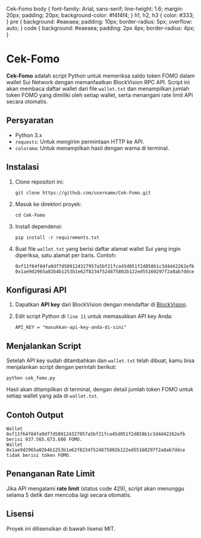   Cek-Fomo body { font-family: Arial, sans-serif; line-height: 1.6; margin: 20px; padding: 20px; background-color: #f4f4f4; } h1, h2, h3 { color: #333; } pre { background: #eaeaea; padding: 10px; border-radius: 5px; overflow: auto; } code { background: #eaeaea; padding: 2px 4px; border-radius: 4px; }

Cek-Fomo
========

**Cek-Fomo** adalah script Python untuk memeriksa saldo token FOMO dalam wallet Sui Network dengan memanfaatkan BlockVision RPC API. Script ini akan membaca daftar wallet dari file `wallet.txt` dan menampilkan jumlah token FOMO yang dimiliki oleh setiap wallet, serta menangani rate limit API secara otomatis.

Persyaratan
-----------

*   Python 3.x
*   `requests`: Untuk mengirim permintaan HTTP ke API.
*   `colorama`: Untuk menampilkan hasil dengan warna di terminal.

Instalasi
---------

1.  Clone repositori ini:
    
        git clone https://github.com/username/Cek-Fomo.git
    
2.  Masuk ke direktori proyek:
    
        cd Cek-Fomo
    
3.  Install dependensi:
    
        pip install -r requirements.txt
    
4.  Buat file `wallet.txt` yang berisi daftar alamat wallet Sui yang ingin diperiksa, satu alamat per baris. Contoh:
    
        0xf11f64f84fa9df7d509124327957a5bf21fca45d051f2d858b1c3d4d42262efb
        0x1ae9d2965a02b4b1253b1e62f8234f524875802b122ed55160297f2a8ab7ddce
    

Konfigurasi API
---------------

1.  Dapatkan **API key** dari BlockVision dengan mendaftar di [BlockVision](https://blockvision.org/).
2.  Edit script Python di `line 11` untuk memasukkan API key Anda:
    
        API_KEY = "masukkan-api-key-anda-di-sini"
    

Menjalankan Script
------------------

Setelah API key sudah ditambahkan dan `wallet.txt` telah dibuat, kamu bisa menjalankan script dengan perintah berikut:

    python cek_fomo.py

Hasil akan ditampilkan di terminal, dengan detail jumlah token FOMO untuk setiap wallet yang ada di `wallet.txt`.

Contoh Output
-------------

    Wallet 0xf11f64f84fa9df7d509124327957a5bf21fca45d051f2d858b1c3d4d42262efb berisi 937.565.673.680 FOMO.
    Wallet 0x1ae9d2965a02b4b1253b1e62f8234f524875802b122ed55160297f2a8ab7ddce tidak berisi token FOMO.

Penanganan Rate Limit
---------------------

Jika API mengalami **rate limit** (status code 429), script akan menunggu selama 5 detik dan mencoba lagi secara otomatis.

Lisensi
-------

Proyek ini dilisensikan di bawah lisensi MIT.
